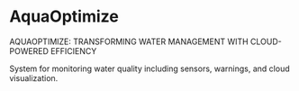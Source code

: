 # AquaOptimize

AQUAOPTIMIZE: TRANSFORMING WATER MANAGEMENT WITH CLOUD-POWERED EFFICIENCY

System for monitoring water quality including sensors, warnings, and cloud visualization.
